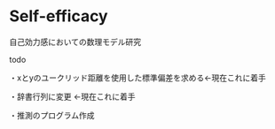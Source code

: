# Self-efficacy

自己効力感においての数理モデル研究

todo 

・xとyのユークリッド距離を使用した標準偏差を求める←現在これに着手 

・辞書行列に変更 ←現在これに着手 

・推測のプログラム作成 


